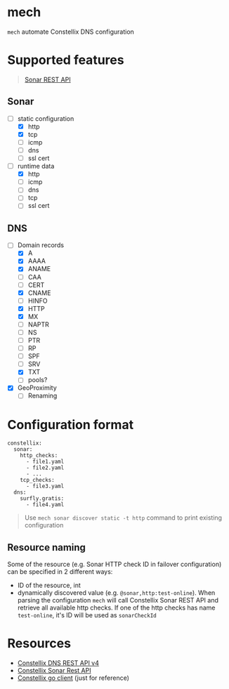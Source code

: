 mech
=======

`mech` automate Constellix DNS configuration

# Supported features

> [Sonar REST API](https://api-docs.constellix.com/)

## Sonar
- [ ] static configuration
  - [x] http
  - [x] tcp
  - [ ] icmp
  - [ ] dns
  - [ ] ssl cert
- [ ] runtime data
  - [x] http
  - [ ] icmp
  - [ ] dns
  - [ ] tcp
  - [ ] ssl cert

## DNS
 - [ ] Domain records
   - [x] A
   - [x] AAAA
   - [x] ANAME
   - [ ] CAA
   - [ ] CERT
   - [x] CNAME
   - [ ] HINFO
   - [x] HTTP
   - [x] MX
   - [ ] NAPTR
   - [ ] NS
   - [ ] PTR
   - [ ] RP
   - [ ] SPF
   - [ ] SRV
   - [x] TXT
   - [ ] pools?

 - [x] GeoProximity
   - [ ] Renaming

# Configuration format
```
constellix:
  sonar:
    http_checks:
      - file1.yaml
      - file2.yaml
      - ...
    tcp_checks:
      - file3.yaml
  dns:
    surfly.gratis:
      - file4.yaml
```

> Use `mech sonar discover static -t http` command to print existing configuration

## Resource naming

Some of the resource (e.g. Sonar HTTP check ID in failover configuration) can be specified in 2 different ways:
 - ID of the resource, int
 - dynamically discovered value (e.g. `@sonar,http:test-online`). When parsing the configuration `mech` will call Constellix
   Sonar REST API and retrieve all available http checks. If one of the http checks has name `test-online`, it's ID will be
   used as `sonarCheckId`

# Resources
 - [Constellix DNS REST API v4](https://api.dns.constellix.com/v4/docs#tag/Domains)
 - [Constellix Sonar Rest API](https://api-docs.constellix.com/)
 - [Constellix go client](https://github.com/Constellix/constellix-go-client) (just for reference)
